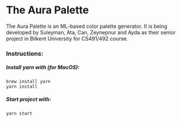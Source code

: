 # The Aura Palette

The Aura Palette is an ML-based color palette generator. It is being developed by Suleyman, Ata, Can, Zeynepnur and Ayda as their senior project
in Bilkent University for CS491/492 course.

### Instructions:

##### Install yarn with (for MacOS): 
```
brew install yarn
yarn install
```
##### Start project with: 
```
yarn start
```
